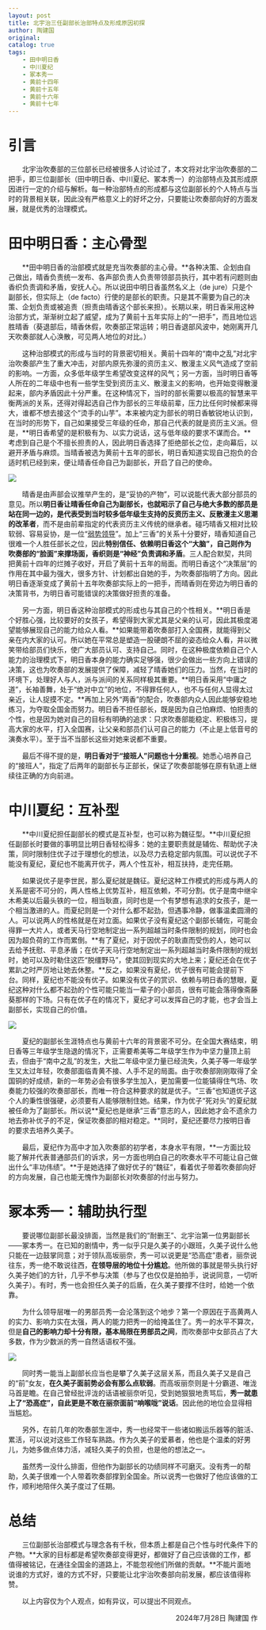 ```yaml
---
layout: post
title: 北宇治三任副部长治部特点及形成原因初探
author: 陶建国
original: 
catalog: true
tags:
    - 田中明日香
    - 中川夏纪
    - 冢本秀一
    - 黄前十四年
    - 黄前十五年
    - 黄前十六年
    - 黄前十七年
---
```


# 引言

&emsp;&emsp;北宇治吹奏部的三位部长已经被很多人讨论过了，本文将对北宇治吹奏部的二把手，即三位副部长（田中明日香、中川夏纪、冢本秀一）的治部特点及其形成原因进行一定的介绍与解析。每一种治部特点的形成都与这位副部长的个人特点与当时的背景相关联，因此没有严格意义上的好坏之分，只要能让吹奏部向好的方面发展，就是优秀的治理模式。

# 田中明日香：主心骨型

&emsp;&emsp;**田中明日香的治部模式就是充当吹奏部的主心骨。**各种决策、企划由自己做出，晴香负责统一发布、各声部负责人负责带领部员执行，其中若有问题则由香织负责调和矛盾，安抚人心。所以说田中明日香虽然名义上（de jure）只是个副部长，但实际上（de facto）行使的是部长的职责。只是其不需要为自己的决策、企划负责或被追责（担责由晴香这个部长来担）。长期以来，明日香采用这种治部方式，渐渐树立起了威望，成为了黄前十五年实际上的“一把手”，而且地位远胜晴香（葵退部后，晴香休假，吹奏部正常运转；明日香退部风波中，她刚离开几天吹奏部就人心涣散，可见两人地位的对比。）

&emsp;&emsp;这种治部模式的形成与当时的背景密切相关。黄前十四年的“南中之乱”对北宇治吹奏部产生了重大冲击，对部内原先弥漫的资历主义、散漫主义风气造成了空前的影响。一方面，众多低年级学生希望改变这样的风气；另一方面，当时明日香等人所在的二年级中也有一些学生受到资历主义、散漫主义的影响，也开始变得散漫起来，部内矛盾因此十分严重。在这种情况下，当时的部长需要以极高的智慧来平衡两派的关系，还得对得起选自己作为部长的三年级前辈，压力比任何时候都来得大，谁都不想去接这个“烫手的山芋”。本来被内定为部长的明日香敏锐地认识到，在当时的形势下，自己如果接受三年级的任命，那自己代表的就是资历主义派。但是，**明日香希望的是积极有为、以实力说话，这与低年级的要求不谋而合。**考虑到自己是个不擅长担责的人，因此明日香选择了拒绝部长之位，走向幕后，以避开矛盾与麻烦。当晴香被选为黄前十五年的部长，明日香知道实现自己抱负的合适时机已经到来，便让晴香任命自己为副部长，开启了自己的使命。

![](/images/2024-07-28/图片1.png)

&emsp;&emsp;晴香是由声部会议推举产生的，是“妥协的产物”，可以说能代表大部分部员的意见。所以**明日香让晴香任命自己为副部长，也就昭示了自己与绝大多数的部员是站在同一边的，是代表受到当时较多低年级生支持的反资历主义、反散漫主义思潮的改革者**，而不是由前辈指定的代表资历主义传统的继承者。碰巧晴香又相对比较软弱、容易妥协，是一位“[弱势领导](/2024/05/08/北宇治往事1/)”。加上“三香”的关系十分要好，晴香知道自己很难一个人胜任部长之位，因此**特别信任、依赖明日香这个“大脑”，自己则作为吹奏部的“脸面”来撑场面，香织则是“神经”负责调和矛盾**。三人配合默契，共同把黄前十四年的烂摊子收好，开启了黄前十五年的局面。而明日香这个“决策层”的作用在其中最为强大，很多方针、计划都出自她的手，为吹奏部指明了方向。因此明日香逐渐变成了黄前十五年吹奏部实际上的一把手，而晴香则在旁边为明日香的决策背书，为明日香可能错误的决策做好担责的准备。

&emsp;&emsp;另一方面，明日香这种治部模式的形成也与其自己的个性相关。**明日香是个好胜心强，比较要好的女孩子，希望得到大家尤其是父亲的认可，因此其极度渴望能够展现自己的能力给众人看。**如果能带着吹奏部打入全国赛，就能得到父亲在内大家的认可。所以她在平常总是塑造一股硬朗不屈的姿态给众人看，并以微笑带给部员们快乐，使广大部员认可、支持自己。同时，在这种极度依赖自己个人能力的治理模式下，明日香本身的能力确实足够强，很少会做出一些方向上错误的决策，这也为吹奏部的发展提供了保障，减轻了晴香她们的压力。当然，在当时的环境下，处理好人与人，派与派间的关系同样极其重要。**明日香采用“中庸之道”，长袖善舞，处于“绝对中立”的地位，不得罪任何人，也不与任何人显得太过亲近，让人捉摸不定。**再加上另外“两香”的配合，吹奏部内众人因此能够安稳地练习，为夺取全国金而努力。明日香不担任部长，既是因为自己怕麻烦、怕担责的个性，也是因为她对自己的目标有明确的追求：只求吹奏部能稳定、积极练习，提高大家的水平，打入全国赛，让父亲和部员们认可自己的能力（不止是上低音号的演奏水平）。至于当不当部长这些对她来说都不重要。

&emsp;&emsp;最后不得不提的是，**明日香对于“接班人”问题也十分重视**。她悉心培养自己的“接班人”，指定了后两年的副部长与正部长，保证了吹奏部能够在原有轨道上继续往正确的方向前进。

# 中川夏纪：互补型

&emsp;&emsp;**中川夏纪担任副部长的模式是互补型，也可以称为魏征型。**中川夏纪担任副部长时要做的事明显比明日香轻松得多：她的主要职责就是辅佐、帮助优子决策，同时限制住优子过于理想化的想法，以及尽力去稳定部内氛围。可以说优子不能没有夏纪，夏纪也不能离开优子，两人个性互补，相互扶持，走完任期。

&emsp;&emsp;如果说优子是李世民，那么夏纪就是魏征。夏纪这种工作模式的形成与两人的关系是密不可分的，两人性格上优势互补，相互依赖，不可分割。优子是南中继伞木希美以后最头铁的一位，相当耿直，同时也是一个有梦想有追求的女孩子，是一个相当激进的人。而夏纪则是一个对什么都不起劲，但遇事冷静，做事温柔圆滑的人。可以说两人的性格就是在对立面。如果优子没有夏纪这个副部长辅佐，可能会得罪一大片人，或者天马行空地制定出一系列超越当时条件限制的规划，同时也会因为超负荷的工作而累倒。**有了夏纪，对于因优子的耿直而受伤的人，她可以去给予抚慰、平息矛盾；在优子天马行空地制定出一系列超越当时条件限制的规划时，她可以及时勒住这匹“脱缰野马”，使其回到现实的大地上来；夏纪还会在优子累趴之时严厉地让她去休整。**反之，如果没有夏纪，优子很有可能会提前下台。同样，夏纪也不能没有优子。如果没有优子的赏识、依赖与明日香的慧眼，夏纪这种对什么都不起劲的个性可能只能当一辈子的小部员，很有可能会落得像斋藤葵那样的下场。只有在优子在的情况下，夏纪才可以发挥自己的才能，也才会当上副部长，实现自己的价值。

![](/images/2024-07-28/图片2.png)

&emsp;&emsp;夏纪的副部长生涯特点也与黄前十六年的背景密不可分。在全国大赛结束，明日香等三年级学生隐退的情况下，正需要希美等二年级学生作为中坚力量顶上前去，但由于“南中之乱”的发生，大批二年级中坚力量已经流失，久美子等一年级学生又太过年轻，吹奏部面临青黄不接、人手不足的局面。由于吹奏部刚刚取得了全国铜的好成绩，新的一年势必会有很多学生加入，更加需要一位能镇得住气场、吹奏能力较强的吹奏部部长，而唯一符合这种要求的就是优子。“三香”也知道优子这个人的秉性很强硬，必须要有人能够限制住她。结果，作为优子“死对头”的夏纪就被任命为了副部长。所以说**夏纪也是继承“三香”意志的人，因此她才会不遗余力地去弥补优子的不足，保证吹奏部的相对稳定。**同时，夏纪还要尽力按明日香的要求去培养久美子。

&emsp;&emsp;最后，夏纪作为高中才加入吹奏部的初学者，本身水平有限，**一方面比较能了解并代表普通部员们的诉求，另一方面也明白自己的吹奏水平不可能让自己做出什么“丰功伟绩”。**于是她选择了做好优子的“魏征”，看着优子带着吹奏部向好的方向发展，自己也能无愧作为副部长对吹奏部的付出与努力。

# 冢本秀一：辅助执行型

&emsp;&emsp;要说哪位副部长最没排面，当然是我们的“耐删王”、北宇治第一位男副部长——冢本秀一。在已知的剧情中，秀一似乎只是久美子的小跟班，久美子说什么他只能在一边鼓掌同意；对于领队高坂丽奈，秀一可以说更是“恐高症”患者，丽奈说往东，秀一绝不敢说往西，**在领导层的地位十分尴尬**。他所做的事就是带头执行好久美子她们的方针，几乎不参与决策（参与了也仅仅是拍拍手，说说同意，一切听久美子）。有时，秀一也会担任久美子的后盾，在久美子要撑不住时，给她一个依靠。

&emsp;&emsp;为什么领导层唯一的男部员秀一会沦落到这个地步？第一个原因在于高黄两人的实力、影响力实在太强，两人的能力把秀一的给掩盖住了。秀一的水平不算次，但是**自己的影响力却十分有限，基本局限在男部员之间**，而吹奏部中女部员占了大多数，作为少数派的秀一自然话语权不强。

![](/images/2024-07-28/图片3.png)

&emsp;&emsp;同时秀一能当上副部长应当也是攀了久美子这层关系，而且久美子又是自己的“前”女友，**在久美子面前势必会有那么点软弱**。而高坂丽奈则是十分霸道、唯泷马首是瞻。在自己曾经批评泷的话语被丽奈听见，受到她狠狠地责骂后，**秀一就患上了“恐高症”，自此更是不敢在丽奈面前“响喉咙”说话**。因此他的地位会显得相当尴尬。

&emsp;&emsp;另外，在前几年的吹奏部生涯中，秀一也经常干一些诸如搬运乐器等的脏活、累活，可以说对这些工作轻车熟路。作为久美子的爱慕者，他也是个温柔的好男儿，为她多做点体力活，减轻久美子的负担，也是他的想法之一。

&emsp;&emsp;虽然秀一没什么排面，但他作为副部长的功绩同样不可磨灭。没有秀一的帮助，久美子很难一个人带着吹奏部撑到全国金。所以说秀一也做好了他应该做的工作，顺利地陪伴久美子度过了任期。

# 总结

&emsp;&emsp;三位副部长治部模式与理念各有千秋，但本质上都是自己个性与时代条件下的产物。**大家的目标都是希望吹奏部变得更好，都做好了自己应该做的工作，都值得被铭记，在通往全国金的道路上，不能忽视他们所做的贡献。**不能片面地说谁的方式好，谁的方式不好，只要能让北宇治吹奏部向前发展，都应该值得称赞。

&emsp;&emsp;以上内容仅为个人观点，如有异议，可以提出不同观点。

<div style="text-align:right">
    <span>2024年7月28日 陶建国 作</span>
</div>